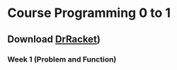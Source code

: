 # Course Programming 0 to 1

## Download [DrRacket](https://download.racket-lang.org/))

### Week 1 (Problem and Function)
